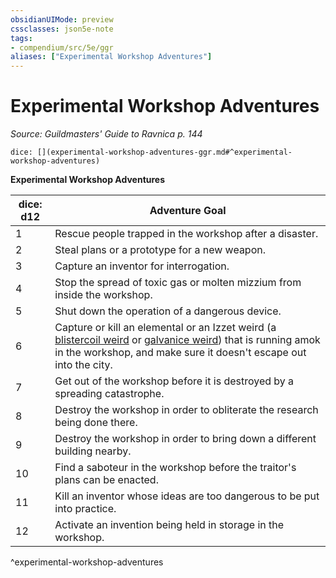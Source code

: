 ```yaml
---
obsidianUIMode: preview
cssclasses: json5e-note
tags:
- compendium/src/5e/ggr
aliases: ["Experimental Workshop Adventures"]
---
```

# Experimental Workshop Adventures
*Source: Guildmasters' Guide to Ravnica p. 144* 

`dice: [](experimental-workshop-adventures-ggr.md#^experimental-workshop-adventures)`

**Experimental Workshop Adventures**

| dice: d12 | Adventure Goal |
|-----------|----------------|
| 1 | Rescue people trapped in the workshop after a disaster. |
| 2 | Steal plans or a prototype for a new weapon. |
| 3 | Capture an inventor for interrogation. |
| 4 | Stop the spread of toxic gas or molten mizzium from inside the workshop. |
| 5 | Shut down the operation of a dangerous device. |
| 6 | Capture or kill an elemental or an Izzet weird (a [blistercoil weird](/3-Mechanics/CLI/bestiary/elemental/blistercoil-weird-ggr.md) or [galvanice weird](/3-Mechanics/CLI/bestiary/elemental/galvanice-weird-ggr.md)) that is running amok in the workshop, and make sure it doesn't escape out into the city. |
| 7 | Get out of the workshop before it is destroyed by a spreading catastrophe. |
| 8 | Destroy the workshop in order to obliterate the research being done there. |
| 9 | Destroy the workshop in order to bring down a different building nearby. |
| 10 | Find a saboteur in the workshop before the traitor's plans can be enacted. |
| 11 | Kill an inventor whose ideas are too dangerous to be put into practice. |
| 12 | Activate an invention being held in storage in the workshop. |
^experimental-workshop-adventures